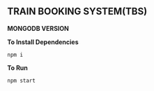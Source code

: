 ## TRAIN BOOKING SYSTEM(TBS)
**MONGODB VERSION**

**To Install Dependencies**

    npm i
**To Run**

    npm start


    





